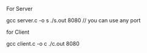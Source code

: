 For Server

gcc server.c -o s
./s.out 8080 // you can use any port


for Client

gcc client.c -o c
./c.out 8080
